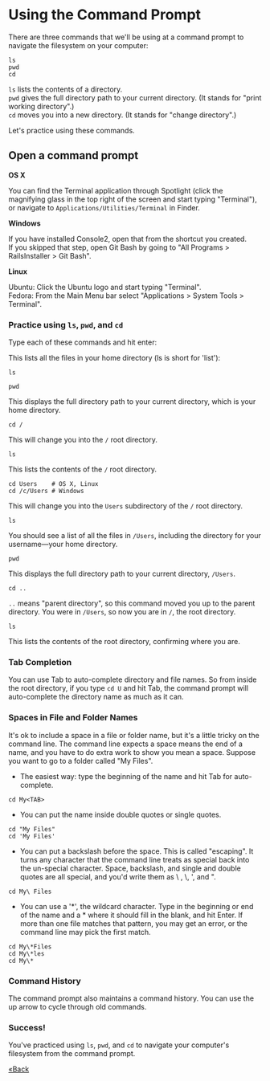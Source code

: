 # Using the Command Prompt

There are three commands that we'll be using at a command prompt to navigate the filesystem on your computer:  

```text
ls
pwd
cd
```

`ls` lists the contents of a directory.  
`pwd` gives the full directory path to your current directory.  (It stands for "print working directory".)  
`cd` moves you into a new directory. (It stands for "change directory".)

Let's practice using these commands.  

## Open a command prompt
**OS X**

You can find the Terminal application through Spotlight (click the magnifying glass in the top right of the screen and start typing "Terminal"), 
or navigate to `Applications/Utilities/Terminal` in Finder.

**Windows**

If you have installed Console2, open that from the shortcut you created.  
If you skipped that step, open Git Bash by going to "All Programs > RailsInstaller > Git Bash".

**Linux**

Ubuntu: Click the Ubuntu logo and start typing "Terminal".  
Fedora: From the Main Menu bar select "Applications > System Tools > Terminal".


### Practice using `ls`, `pwd`, and `cd`

Type each of these commands and hit enter:

This lists all the files in your home directory (ls is short for 'list'):

```text
ls
```

```text
pwd
```
This displays the full directory path to your current directory, which is your home directory.

```text
cd /
```
This will change you into the `/` root directory.

```text
ls
```
This lists the contents of the `/` root directory.

```text
cd Users    # OS X, Linux
cd /c/Users # Windows
```
This will change you into the `Users` subdirectory of the `/` root directory.

```text
ls
```
You should see a list of all the files in `/Users`, including the directory for your username—your home directory.

```text
pwd
```
This displays the full directory path to your current directory, `/Users`.

```text
cd ..
```
`..` means "parent directory", so this command moved you up to the parent directory. You were in `/Users`, so now you are in `/`, the root directory.

```text
ls
```
This lists the contents of the root directory, confirming where you are.

### Tab Completion
You can use Tab to auto-complete directory and file names. 
So from inside the root directory, if you type `cd U` and hit Tab, the command prompt will auto-complete the directory
name as much as it can.  

### Spaces in File and Folder Names
It's ok to include a space in a file or folder name, but it's a little tricky on the command line.
The command line expects a space means the end of a name, and you have to do extra work to show you mean a space.
Suppose you want to go to a folder called "My Files".

- The easiest way: type the beginning of the name and hit Tab for auto-complete.

```text
cd My<TAB>
```

- You can put the name inside double quotes or single quotes.

```text
cd "My Files"
cd 'My Files'
```

- You can put a backslash before the space. This is called "escaping".
It turns any character that the command line treats as special back into the un-special character. Space, backslash, and
single and double quotes are all special, and you'd write them as \ , \\, \', and \".

```text
cd My\ Files
```

- You can use a '\*', the wildcard character. Type in the beginning or end of the name and a \*
where it should fill in the blank, and hit Enter. If more than one file matches that pattern, you may get an error,
or the command line may pick the first match.

```text
cd My\*Files
cd My\*les
cd My\*
```


### Command History
The command prompt also maintains a command history. You can use the up arrow to cycle through old commands.

### Success!
You've practiced using `ls`, `pwd`, and `cd` to navigate your computer's filesystem from the command prompt.

[«Back](/installfest)
